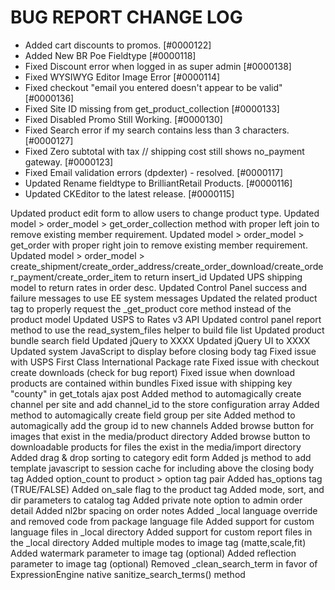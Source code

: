 # BUG REPORT CHANGE LOG # 

* Added cart discounts to promos. [#0000122]
* Added New BR Poe Fieldtype [#0000118]
* Fixed Discount error when logged in as super admin [#0000138]
* Fixed WYSIWYG Editor Image Error [#0000114]
* Fixed checkout "email you entered doesn't appear to be valid" [#0000136]
* Fixed Site ID missing from get_product_collection [#0000133]
* Fixed Disabled Promo Still Working. [#0000130]
* Fixed Search error if my search contains less than 3 characters. [#0000127]
* Fixed Zero subtotal with tax // shipping cost still shows no_payment gateway. [#0000123]
* Fixed Email validation errors (dpdexter) - resolved. [#0000117]
* Updated Rename fieldtype to BrilliantRetail Products. [#0000116]
* Updated CKEditor to the latest release. [#0000115]

Updated product edit form to allow users to change product type. 
Updated model > order_model > get_order_collection method with proper left join to remove existing member requirement. 
Updated model > order_model > get_order with proper right join to remove existing member requirement. 
Updated model > order_model > create_shipment/create_order_address/create_order_download/create_order_payment/create_order_item to return insert_id
Updated UPS shipping model to return rates in order desc. 
Updated Control Panel success and failure messages to use EE system messages
Updated the related product tag to properly request the _get_product core method instead of the product model
Updated USPS to Rates v3 API
Updated control panel report method to use the read_system_files helper to build file list
Updated product bundle search field
Updated jQuery to XXXX
Updated jQuery UI to XXXX
Updated system JavaScript to display before closing body tag
Fixed issue with USPS First Class International Package rate
Fixed issue with checkout create downloads (check for bug report)
Fixed issue when download products are contained within bundles
Fixed issue with shipping key "county" in get_totals ajax post 
Added method to automagically create channel per site and add channel_id to the store configuration array
Added method to automagically create field group per site
Added method to automagically add the group id to new channels
Added browse button for images that exist in the media/product directory
Added browse button to downloadable products for files the exist in the media/import directory 
Added drag & drop sorting to category edit form 
Added js method to add template javascript to session cache for including above the closing body tag
Added option_count to product > option tag pair
Added has_options tag (TRUE/FALSE)
Added on_sale flag to the product tag
Added mode, sort, and dir parameters to catalog tag
Added private note option to admin order detail
Added nl2br spacing on order notes
Added _local language override and removed code from package language file 
Added support for custom language files in _local directory 
Added support for custom report files in the _local directory 
Added multiple modes to image tag (matte,scale,fit)
Added watermark parameter to image tag (optional)
Added reflection parameter to image tag (optional)
Removed _clean_search_term in favor of ExpressionEngine native sanitize_search_terms() method
